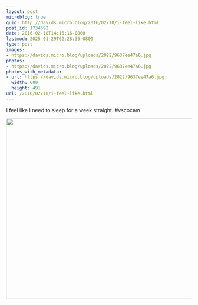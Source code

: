 ```yaml
---
layout: post
microblog: true
guid: http://davids.micro.blog/2016/02/18/i-feel-like.html
post_id: 1734592
date: 2016-02-18T14:16:16-0800
lastmod: 2025-01-29T02:28:35-0800
type: post
images:
- https://davids.micro.blog/uploads/2022/9637ee47a6.jpg
photos:
- https://davids.micro.blog/uploads/2022/9637ee47a6.jpg
photos_with_metadata:
- url: https://davids.micro.blog/uploads/2022/9637ee47a6.jpg
  width: 600
  height: 491
url: /2016/02/18/i-feel-like.html
---
```

I feel like I need to sleep for a week straight. #vscocam

<img src="/uploads/2022/9637ee47a6.jpg" width="600" height="491" alt="">
